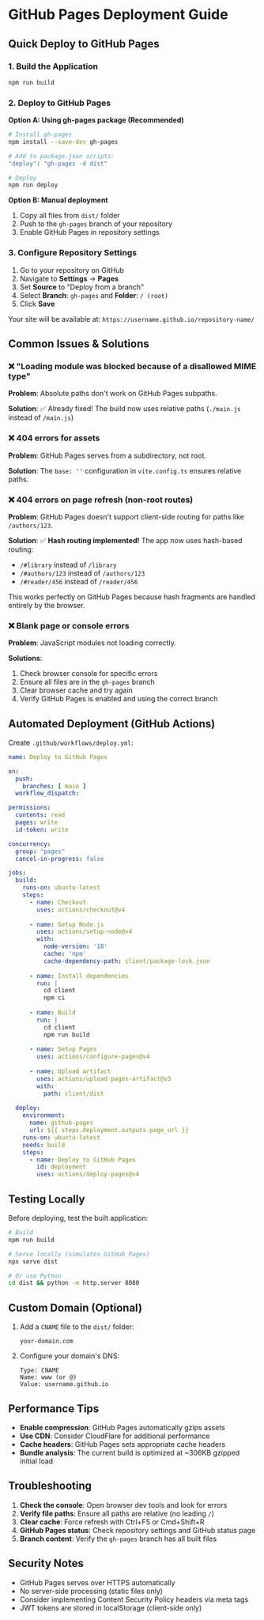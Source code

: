 # GitHub Pages Deployment Guide

## Quick Deploy to GitHub Pages

### 1. Build the Application
```bash
npm run build
```

### 2. Deploy to GitHub Pages

**Option A: Using gh-pages package (Recommended)**
```bash
# Install gh-pages
npm install --save-dev gh-pages

# Add to package.json scripts:
"deploy": "gh-pages -d dist"

# Deploy
npm run deploy
```

**Option B: Manual deployment**
1. Copy all files from `dist/` folder
2. Push to the `gh-pages` branch of your repository
3. Enable GitHub Pages in repository settings

### 3. Configure Repository Settings

1. Go to your repository on GitHub
2. Navigate to **Settings** → **Pages**
3. Set **Source** to "Deploy from a branch"
4. Select **Branch**: `gh-pages` and **Folder**: `/ (root)`
5. Click **Save**

Your site will be available at: `https://username.github.io/repository-name/`

## Common Issues & Solutions

### ❌ "Loading module was blocked because of a disallowed MIME type"

**Problem**: Absolute paths don't work on GitHub Pages subpaths.

**Solution**: ✅ Already fixed! The build now uses relative paths (`./main.js` instead of `/main.js`)

### ❌ 404 errors for assets

**Problem**: GitHub Pages serves from a subdirectory, not root.

**Solution**: The `base: ''` configuration in `vite.config.ts` ensures relative paths.

### ❌ 404 errors on page refresh (non-root routes)

**Problem**: GitHub Pages doesn't support client-side routing for paths like `/authors/123`.

**Solution**: ✅ **Hash routing implemented!** The app now uses hash-based routing:
- `/#library` instead of `/library`
- `/#authors/123` instead of `/authors/123`
- `/#reader/456` instead of `/reader/456`

This works perfectly on GitHub Pages because hash fragments are handled entirely by the browser.

### ❌ Blank page or console errors

**Problem**: JavaScript modules not loading correctly.

**Solutions**:
1. Check browser console for specific errors
2. Ensure all files are in the `gh-pages` branch
3. Clear browser cache and try again
4. Verify GitHub Pages is enabled and using the correct branch

## Automated Deployment (GitHub Actions)

Create `.github/workflows/deploy.yml`:

```yaml
name: Deploy to GitHub Pages

on:
  push:
    branches: [ main ]
  workflow_dispatch:

permissions:
  contents: read
  pages: write
  id-token: write

concurrency:
  group: "pages"
  cancel-in-progress: false

jobs:
  build:
    runs-on: ubuntu-latest
    steps:
      - name: Checkout
        uses: actions/checkout@v4
        
      - name: Setup Node.js
        uses: actions/setup-node@v4
        with:
          node-version: '18'
          cache: 'npm'
          cache-dependency-path: client/package-lock.json
          
      - name: Install dependencies
        run: |
          cd client
          npm ci
          
      - name: Build
        run: |
          cd client
          npm run build
          
      - name: Setup Pages
        uses: actions/configure-pages@v4
        
      - name: Upload artifact
        uses: actions/upload-pages-artifact@v3
        with:
          path: client/dist
          
  deploy:
    environment:
      name: github-pages
      url: ${{ steps.deployment.outputs.page_url }}
    runs-on: ubuntu-latest
    needs: build
    steps:
      - name: Deploy to GitHub Pages
        id: deployment
        uses: actions/deploy-pages@v4
```

## Testing Locally

Before deploying, test the built application:

```bash
# Build
npm run build

# Serve locally (simulates GitHub Pages)
npx serve dist

# Or use Python
cd dist && python -m http.server 8080
```

## Custom Domain (Optional)

1. Add a `CNAME` file to the `dist/` folder:
   ```
   your-domain.com
   ```

2. Configure your domain's DNS:
   ```
   Type: CNAME
   Name: www (or @)
   Value: username.github.io
   ```

## Performance Tips

- **Enable compression**: GitHub Pages automatically gzips assets
- **Use CDN**: Consider CloudFlare for additional performance
- **Cache headers**: GitHub Pages sets appropriate cache headers
- **Bundle analysis**: The current build is optimized at ~306KB gzipped initial load

## Troubleshooting

1. **Check the console**: Open browser dev tools and look for errors
2. **Verify file paths**: Ensure all paths are relative (no leading `/`)
3. **Clear cache**: Force refresh with Ctrl+F5 or Cmd+Shift+R
4. **GitHub Pages status**: Check repository settings and GitHub status page
5. **Branch content**: Verify the `gh-pages` branch has all built files

## Security Notes

- GitHub Pages serves over HTTPS automatically
- No server-side processing (static files only)
- Consider implementing Content Security Policy headers via meta tags
- JWT tokens are stored in localStorage (client-side only)